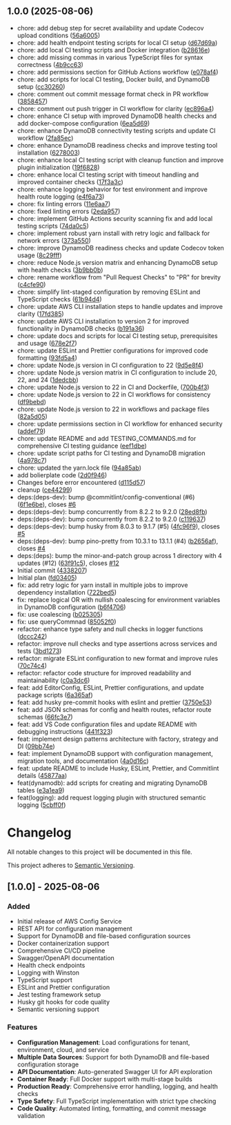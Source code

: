 ## 1.0.0 (2025-08-06)

- chore: add debug step for secret availability and update Codecov upload conditions ([56a6005](https://github.com/llevintza/aws-config-service/commit/56a6005))
- chore: add health endpoint testing scripts for local CI setup ([d67d69a](https://github.com/llevintza/aws-config-service/commit/d67d69a))
- chore: add local CI testing scripts and Docker integration ([b28616e](https://github.com/llevintza/aws-config-service/commit/b28616e))
- chore: add missing commas in various TypeScript files for syntax correctness ([4b9cc63](https://github.com/llevintza/aws-config-service/commit/4b9cc63))
- chore: add permissions section for GitHub Actions workflow ([e078af4](https://github.com/llevintza/aws-config-service/commit/e078af4))
- chore: add scripts for local CI testing, Docker build, and DynamoDB setup ([cc30260](https://github.com/llevintza/aws-config-service/commit/cc30260))
- chore: comment out commit message format check in PR workflow ([3858457](https://github.com/llevintza/aws-config-service/commit/3858457))
- chore: comment out push trigger in CI workflow for clarity ([ec896a4](https://github.com/llevintza/aws-config-service/commit/ec896a4))
- chore: enhance CI setup with improved DynamoDB health checks and add docker-compose configuration ([6ea5d69](https://github.com/llevintza/aws-config-service/commit/6ea5d69))
- chore: enhance DynamoDB connectivity testing scripts and update CI workflow ([2fa85ec](https://github.com/llevintza/aws-config-service/commit/2fa85ec))
- chore: enhance DynamoDB readiness checks and improve testing tool installation ([6278003](https://github.com/llevintza/aws-config-service/commit/6278003))
- chore: enhance local CI testing script with cleanup function and improve plugin initialization ([19f6828](https://github.com/llevintza/aws-config-service/commit/19f6828))
- chore: enhance local CI testing script with timeout handling and improved container checks ([17f3a3c](https://github.com/llevintza/aws-config-service/commit/17f3a3c))
- chore: enhance logging behavior for test environment and improve health route logging ([e4f6a73](https://github.com/llevintza/aws-config-service/commit/e4f6a73))
- chore: fix linting errors ([11e6aa7](https://github.com/llevintza/aws-config-service/commit/11e6aa7))
- chore: fixed linting errors ([2eda957](https://github.com/llevintza/aws-config-service/commit/2eda957))
- chore: implement GitHub Actions security scanning fix and add local testing scripts ([74da0c5](https://github.com/llevintza/aws-config-service/commit/74da0c5))
- chore: implement robust yarn install with retry logic and fallback for network errors ([373a550](https://github.com/llevintza/aws-config-service/commit/373a550))
- chore: improve DynamoDB readiness checks and update Codecov token usage ([8c29fff](https://github.com/llevintza/aws-config-service/commit/8c29fff))
- chore: reduce Node.js version matrix and enhancing DynamoDB setup with health checks ([3b9bb0b](https://github.com/llevintza/aws-config-service/commit/3b9bb0b))
- chore: rename workflow from "Pull Request Checks" to "PR" for brevity ([c4cfe90](https://github.com/llevintza/aws-config-service/commit/c4cfe90))
- chore: simplify lint-staged configuration by removing ESLint and TypeScript checks ([61b94d4](https://github.com/llevintza/aws-config-service/commit/61b94d4))
- chore: update AWS CLI installation steps to handle updates and improve clarity ([17fd385](https://github.com/llevintza/aws-config-service/commit/17fd385))
- chore: update AWS CLI installation to version 2 for improved functionality in DynamoDB checks ([b191a36](https://github.com/llevintza/aws-config-service/commit/b191a36))
- chore: update docs and scripts for local CI testing setup, prerequisites and usage ([678e2f7](https://github.com/llevintza/aws-config-service/commit/678e2f7))
- chore: update ESLint and Prettier configurations for improved code formatting ([93fd5a4](https://github.com/llevintza/aws-config-service/commit/93fd5a4))
- chore: update Node.js version in CI configuration to 22 ([9d5e8f4](https://github.com/llevintza/aws-config-service/commit/9d5e8f4))
- chore: update Node.js version matrix in CI configuration to include 20, 22, and 24 ([1dedcbb](https://github.com/llevintza/aws-config-service/commit/1dedcbb))
- chore: update Node.js version to 22 in CI and Dockerfile, ([700b4f3](https://github.com/llevintza/aws-config-service/commit/700b4f3))
- chore: update Node.js version to 22 in CI workflows for consistency ([df9bebd](https://github.com/llevintza/aws-config-service/commit/df9bebd))
- chore: update Node.js version to 22 in workflows and package files ([82a5d05](https://github.com/llevintza/aws-config-service/commit/82a5d05))
- chore: update permissions section in CI workflow for enhanced security ([addef79](https://github.com/llevintza/aws-config-service/commit/addef79))
- chore: update README and add TESTING_COMMANDS.md for comprehensive CI testing guidance ([eef1dbe](https://github.com/llevintza/aws-config-service/commit/eef1dbe))
- chore: update script paths for CI testing and DynamoDB migration ([4a978c7](https://github.com/llevintza/aws-config-service/commit/4a978c7))
- chore: updated the yarn.lock file ([94a85ab](https://github.com/llevintza/aws-config-service/commit/94a85ab))
- add bolierplate code ([2d0f946](https://github.com/llevintza/aws-config-service/commit/2d0f946))
- Changes before error encountered ([d115d57](https://github.com/llevintza/aws-config-service/commit/d115d57))
- cleanup ([ce44299](https://github.com/llevintza/aws-config-service/commit/ce44299))
- deps:(deps-dev): bump @commitlint/config-conventional (#6) ([6f1e6be](https://github.com/llevintza/aws-config-service/commit/6f1e6be)), closes [#6](https://github.com/llevintza/aws-config-service/issues/6)
- deps:(deps-dev): bump concurrently from 8.2.2 to 9.2.0 ([28ed8fb](https://github.com/llevintza/aws-config-service/commit/28ed8fb))
- deps:(deps-dev): bump concurrently from 8.2.2 to 9.2.0 ([c119637](https://github.com/llevintza/aws-config-service/commit/c119637))
- deps:(deps-dev): bump husky from 8.0.3 to 9.1.7 (#5) ([4fc96f9](https://github.com/llevintza/aws-config-service/commit/4fc96f9)), closes [#5](https://github.com/llevintza/aws-config-service/issues/5)
- deps:(deps-dev): bump pino-pretty from 10.3.1 to 13.1.1 (#4) ([b2656af](https://github.com/llevintza/aws-config-service/commit/b2656af)), closes [#4](https://github.com/llevintza/aws-config-service/issues/4)
- deps:(deps): bump the minor-and-patch group across 1 directory with 4 updates (#12) ([63f91c5](https://github.com/llevintza/aws-config-service/commit/63f91c5)), closes [#12](https://github.com/llevintza/aws-config-service/issues/12)
- Initial commit ([4338207](https://github.com/llevintza/aws-config-service/commit/4338207))
- Initial plan ([fd03405](https://github.com/llevintza/aws-config-service/commit/fd03405))
- fix: add retry logic for yarn install in multiple jobs to improve dependency installation ([722bed5](https://github.com/llevintza/aws-config-service/commit/722bed5))
- fix: replace logical OR with nullish coalescing for environment variables in DynamoDB configuration ([b6f4706](https://github.com/llevintza/aws-config-service/commit/b6f4706))
- fix: use coalescing ([b025305](https://github.com/llevintza/aws-config-service/commit/b025305))
- fix: use queryCommnad ([85052f0](https://github.com/llevintza/aws-config-service/commit/85052f0))
- refactor: enhance type safety and null checks in logger functions ([dccc242](https://github.com/llevintza/aws-config-service/commit/dccc242))
- refactor: improve null checks and type assertions across services and tests ([3bd1273](https://github.com/llevintza/aws-config-service/commit/3bd1273))
- refactor: migrate ESLint configuration to new format and improve rules ([70c74c4](https://github.com/llevintza/aws-config-service/commit/70c74c4))
- refactor: refactor code structure for improved readability and maintainability ([c0a3dc6](https://github.com/llevintza/aws-config-service/commit/c0a3dc6))
- feat: add EditorConfig, ESLint, Prettier configurations, and update package scripts ([6a365af](https://github.com/llevintza/aws-config-service/commit/6a365af))
- feat: add husky pre-commit hooks with eslint and prettier ([3750e53](https://github.com/llevintza/aws-config-service/commit/3750e53))
- feat: add JSON schemas for config and health routes, refactor route schemas ([66fc3e7](https://github.com/llevintza/aws-config-service/commit/66fc3e7))
- feat: add VS Code configuration files and update README with debugging instructions ([441f323](https://github.com/llevintza/aws-config-service/commit/441f323))
- feat: implement design patterns architecture with factory, strategy and DI ([09bb74e](https://github.com/llevintza/aws-config-service/commit/09bb74e))
- feat: implement DynamoDB support with configuration management, migration tools, and documentation ([4a0d16c](https://github.com/llevintza/aws-config-service/commit/4a0d16c))
- feat: update README to include Husky, ESLint, Prettier, and Commitlint details ([45877aa](https://github.com/llevintza/aws-config-service/commit/45877aa))
- feat(dynamodb): add scripts for creating and migrating DynamoDB tables ([e3a1ea9](https://github.com/llevintza/aws-config-service/commit/e3a1ea9))
- feat(logging): add request logging plugin with structured semantic logging ([5cbff0f](https://github.com/llevintza/aws-config-service/commit/5cbff0f))

# Changelog

All notable changes to this project will be documented in this file.

This project adheres to [Semantic Versioning](https://semver.org/spec/v2.0.0.html).

## [1.0.0] - 2025-08-06

### Added

- Initial release of AWS Config Service
- REST API for configuration management
- Support for DynamoDB and file-based configuration sources
- Docker containerization support
- Comprehensive CI/CD pipeline
- Swagger/OpenAPI documentation
- Health check endpoints
- Logging with Winston
- TypeScript support
- ESLint and Prettier configuration
- Jest testing framework setup
- Husky git hooks for code quality
- Semantic versioning support

### Features

- **Configuration Management**: Load configurations for tenant, environment, cloud, and service
- **Multiple Data Sources**: Support for both DynamoDB and file-based configuration storage
- **API Documentation**: Auto-generated Swagger UI for API exploration
- **Container Ready**: Full Docker support with multi-stage builds
- **Production Ready**: Comprehensive error handling, logging, and health checks
- **Type Safety**: Full TypeScript implementation with strict type checking
- **Code Quality**: Automated linting, formatting, and commit message validation
